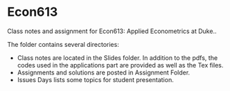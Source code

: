 # Econ613
Class notes and assignment for Econ613: Applied Econometrics at Duke..

The folder contains several directories:
- Class notes are located in the Slides folder. In addition to the pdfs, the codes used in the applications part are provided as well as the Tex files.
- Assignments and solutions are posted in Assignment Folder.
- Issues Days lists some topics for student presentation.
